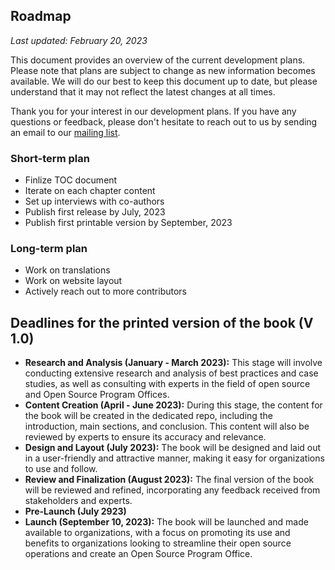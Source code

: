 ## Roadmap

*Last updated: February 20, 2023*

This document provides an overview of the current development plans. Please note that plans are subject to change as new information becomes available.
We will do our best to keep this document up to date, but please understand that it may not reflect the latest changes at all times.

Thank you for your interest in our development plans. If you have any questions or feedback, please don't hesitate to reach out to us by sending an email to our [mailing list](https://lists.todogroup.org/g/ospo-book-project/).

### Short-term plan

* Finlize TOC document
* Iterate on each chapter content
* Set up interviews with co-authors
* Publish first release by July, 2023
* Publish first printable version by September, 2023

### Long-term plan

* Work on translations
* Work on website layout
* Actively reach out to more contributors

## Deadlines for the printed version of the book (V 1.0)

* **Research and Analysis (January - March 2023):** This stage will involve conducting extensive research and analysis of best practices and case studies, as well as consulting with experts in the field of open source and Open Source Program Offices.
* **Content Creation (April - June 2023):** During this stage, the content for the book will be created in the dedicated repo, including the introduction, main sections, and conclusion. This content will also be reviewed by experts to ensure its accuracy and relevance.
* **Design and Layout (July 2023):** The book will be designed and laid out in a user-friendly and attractive manner, making it easy for organizations to use and follow.
* **Review and Finalization (August 2023):** The final version of the book will be reviewed and refined, incorporating any feedback received from stakeholders and experts.
* **Pre-Launch (July 2923)**
* **Launch (September 10, 2023):** The book will be launched and made available to organizations, with a focus on promoting its use and benefits to organizations looking to streamline their open source operations and create an Open Source Program Office.
